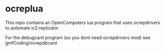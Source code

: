 # ocreplua
This repo contains an OpenComputers lua program that uses ocrepdrivers to automate ic2:replicator

For the debugcard program (so you dont need ocrepdrivers mod) see gmfCoding/ocrepdbcard
